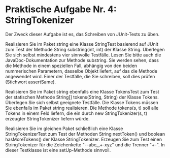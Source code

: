 # Praktische Aufgabe Nr. 4: StringTokenizer

Der Zweck dieser Aufgabe ist es, das Schreiben von JUnit-Tests zu üben.

Realisieren Sie im Paket string eine Klasse StringTest basierend auf JUnit zum Test der Methode String substring(int, int) der Klasse String. Überlegen Sie sich selbst mindestens vier sinnvolle Testfälle. Lesen Sie bitte auch die JavaDoc-Dokumentation zur Methode substring. Sie werden sehen, dass die Methode in einem speziellen Fall, abhängig von den beiden nummerischen Parametern, dasselbe Objekt liefert, auf das die Methode angewendet wird. Einer der Testfälle, die Sie schreiben, soll dies prüfen (Stichwort assertSame).

Realisieren Sie im Paket string ebenfalls eine Klasse TokensTest zum Test der statischen Methode String[] tokens(String, String) der Klasse Tokens. Überlegen Sie sich selbst geeignete Testfälle. Die Klasse Tokens müssen Sie ebenfalls im Paket string realisieren. Die Methode tokens(s, t) soll alle Tokens in einem Feld liefern, die ein durch new StringTokenizer(s, t) erzeugter StringTokenizer liefern würde.

Realisieren Sie im gleichen Paket schließlich eine Klasse StringTokenizerTest zum Test der Methoden String nextToken() und boolean hasMoreTokens() der Klasse StringTokenizer. Erzeugen Sie zum Test einen StringTokenizer für die Zeichenkette "--abc␣+-xyz" und die Trenner "+-". In dieser Testklasse ist eine setUp-Methode sinnvoll.
